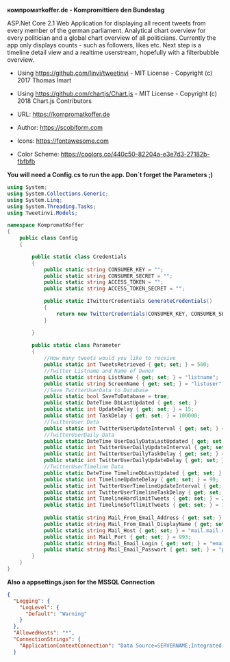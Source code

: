 <b>компроматkoffer.de - Kompromittiere den Bundestag</b>

ASP.Net Core 2.1 Web Application for displaying all recent tweets from every member of the german parliament. Analytical chart overview for every politician and a global chart overview of all politicians. Currently the app only displays counts - such as followers, likes etc. Next step is a timeline detail view and a realtime userstream, hopefully with a filterbubble overview.

- Using https://github.com/linvi/tweetinvi - MIT License - Copyright (c) 2017 Thomas Imart
- Using https://github.com/chartjs/Chart.js - MIT License - Copyright (c) 2018 Chart.js Contributors

- URL: https://kompromatkoffer.de
- Author: https://scobiform.com

- Icons: https://fontawesome.com
- Color Scheme: https://coolors.co/440c50-82204a-e3e7d3-27182b-fbfbfb

<b>You will need a Config.cs to run the app. Don´t forget the Parameters ;)</b>

```C#
using System;
using System.Collections.Generic;
using System.Linq;
using System.Threading.Tasks;
using Tweetinvi.Models;

namespace KompromatKoffer
{
    public class Config
    {

        public static class Credentials
        {
            public static string CONSUMER_KEY = "";
            public static string CONSUMER_SECRET = "";
            public static string ACCESS_TOKEN = "";
            public static string ACCESS_TOKEN_SECRET = "";

            public static ITwitterCredentials GenerateCredentials()
            {
                return new TwitterCredentials(CONSUMER_KEY, CONSUMER_SECRET, ACCESS_TOKEN, ACCESS_TOKEN_SECRET);
            }

        } 
        
        public static class Parameter
        {
            //How many tweets would you like to receive
            public static int TweetsRetrieved { get; set; } = 500;
            //Twitter Listname and Name of Owner
            public static string ListName { get; set; } = "listname";
            public static string ScreenName { get; set; } = "listuser";
            //Save TwitterUserData to Database
            public static bool SaveToDatabase = true;
            public static DateTime DbLastUpdated { get; set; }
            public static int UpdateDelay { get; set; } = 15;
            public static int TaskDelay { get; set; } = 100000;
            //TwitterUser Data
            public static int TwitterUserUpdateInterval { get; set; } = 120;
            //TwitterUserDaily Data
            public static DateTime UserDailyDataLastUpdated { get; set; }
            public static int TwitterUserDailyUpdateInterval { get; set; } = 300;
            public static int TwitterUserDailyTaskDelay { get; set; } = 240000;
            public static int TwitterUserDailyUpdateDelay { get; set; } = 35;
            //TwitterUserTimeline Data
            public static DateTime TimelineDbLastUpdated { get; set; }
            public static int TimelineUpdateDelay { get; set; } = 90;
            public static int TwitterUserTimelineUpdateInterval { get; set; } = 600;
            public static int TwitterUserTimelineTaskDelay { get; set; } = 960000;
            public static int TimelineHardlimitTweets { get; set; } = 20;
            public static int TimelineSoftlimitTweets { get; set; } = 10;
			
			public static string Mail_From_Email_Address { get; set; } = "email@email..com";
            public static string Mail_From_Email_DisplayName { get; set; } = "displayname";
            public static string Mail_Host { get; set; } = "mail.mail.com";
            public static int Mail_Port { get; set; } = 993;
            public static string Mail_Email_Login { get; set; } = "email.email.com";
            public static string Mail_Email_Passwort { get; set; } = "password";
        }
    }
} 
```

<b>Also a appsettings.json for the MSSQL Connection</b>
```json
{
  "Logging": {
    "LogLevel": {
      "Default": "Warning"
    }
  },
  "AllowedHosts": "*",
  "ConnectionStrings": {
    "ApplicationContextConnection": "Data Source=SERVERNAME;Integrated Security=False;User ID=USERLOGIN;Password=PASSWORD;Connect Timeout=30;Encrypt=False;TrustServerCertificate=True;ApplicationIntent=ReadWrite;MultiSubnetFailover=False"
  }
```
